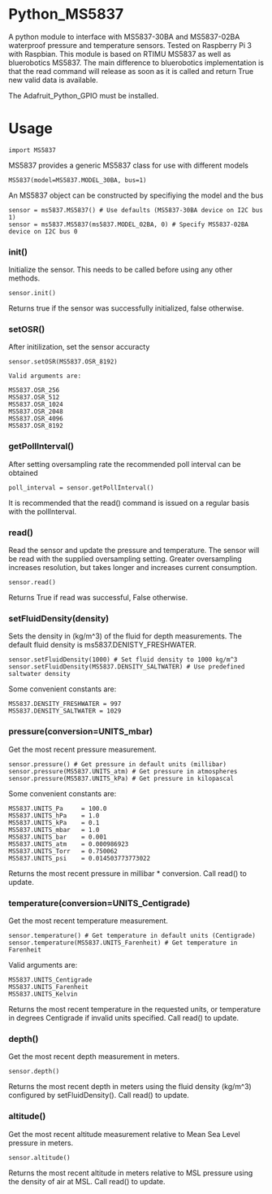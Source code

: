 # Python_MS5837

A python module to interface with MS5837-30BA and MS5837-02BA waterproof pressure and temperature sensors. Tested on Raspberry Pi 3 with Raspbian.
This module is based on RTIMU MS5837 as well as bluerobotics MS5837.
The main difference to bluerobotics implementation is that the read command will release as soon as it is called and return True new valid data is available.

The Adafruit_Python_GPIO must be installed.

# Usage

	import MS5837

MS5837 provides a generic MS5837 class for use with different models

	MS5837(model=MS5837.MODEL_30BA, bus=1)

An MS5837 object can be constructed by specifiying the model and the bus

	sensor = ms5837.MS5837() # Use defaults (MS5837-30BA device on I2C bus 1)
	sensor = ms5837.MS5837(ms5837.MODEL_02BA, 0) # Specify MS5837-02BA device on I2C bus 0

### init()

Initialize the sensor. This needs to be called before using any other methods.

    sensor.init()

Returns true if the sensor was successfully initialized, false otherwise.

### setOSR()

After initilization, set the sensor accuracty

	sensor.setOSR(MS5837.OSR_8192)

	Valid arguments are:

    MS5837.OSR_256
    MS5837.OSR_512
    MS5837.OSR_1024
    MS5837.OSR_2048
    MS5837.OSR_4096
    MS5837.OSR_8192

### getPollInterval()

After setting oversampling rate the recommended poll interval can be obtained
	
	poll_interval = sensor.getPollInterval()

It is recommended that the read() command is issued on a regular basis with the pollInterval.
	
### read()

Read the sensor and update the pressure and temperature. The sensor will be read with the supplied oversampling setting. Greater oversampling increases resolution, but takes longer and increases current consumption.

    sensor.read()
       
Returns True if read was successful, False otherwise.

### setFluidDensity(density)

Sets the density in (kg/m^3) of the fluid for depth measurements. The default fluid density is ms5837.DENISTY_FRESHWATER.

	sensor.setFluidDensity(1000) # Set fluid density to 1000 kg/m^3
	sensor.setFluidDensity(MS5837.DENSITY_SALTWATER) # Use predefined saltwater density

Some convenient constants are:

	MS5837.DENSITY_FRESHWATER = 997
	MS5837.DENSITY_SALTWATER = 1029

### pressure(conversion=UNITS_mbar)

Get the most recent pressure measurement.

	sensor.pressure() # Get pressure in default units (millibar)
	sensor.pressure(MS5837.UNITS_atm) # Get pressure in atmospheres
	sensor.pressure(MS5837.UNITS_kPa) # Get pressure in kilopascal

Some convenient constants are:

	MS5837.UNITS_Pa     = 100.0
	MS5837.UNITS_hPa    = 1.0
	MS5837.UNITS_kPa    = 0.1
	MS5837.UNITS_mbar   = 1.0
	MS5837.UNITS_bar    = 0.001
	MS5837.UNITS_atm    = 0.000986923
	MS5837.UNITS_Torr   = 0.750062
	MS5837.UNITS_psi    = 0.014503773773022

Returns the most recent pressure in millibar * conversion. Call read() to update.

### temperature(conversion=UNITS_Centigrade)

Get the most recent temperature measurement.

	sensor.temperature() # Get temperature in default units (Centigrade)
	sensor.temperature(MS5837.UNITS_Farenheit) # Get temperature in Farenheit

Valid arguments are:

	MS5837.UNITS_Centigrade
	MS5837.UNITS_Farenheit
	MS5837.UNITS_Kelvin

Returns the most recent temperature in the requested units, or temperature in degrees Centigrade if invalid units specified. Call read() to update.

### depth()

Get the most recent depth measurement in meters.

	sensor.depth()

Returns the most recent depth in meters using the fluid density (kg/m^3) configured by setFluidDensity(). Call read() to update.

### altitude()

Get the most recent altitude measurement relative to Mean Sea Level pressure in meters.

	sensor.altitude()

Returns the most recent altitude in meters relative to MSL pressure using the density of air at MSL. Call read() to update.

